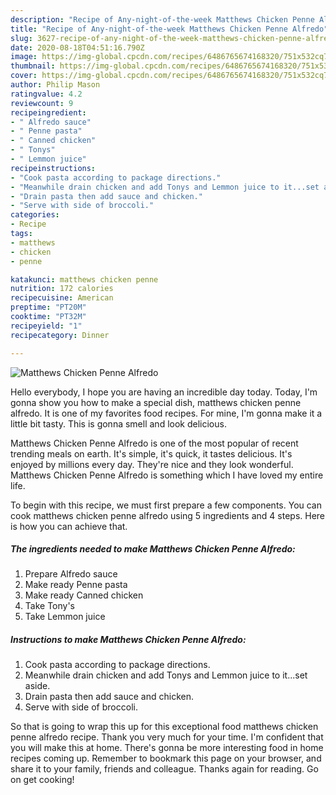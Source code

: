 ```yaml
---
description: "Recipe of Any-night-of-the-week Matthews Chicken Penne Alfredo"
title: "Recipe of Any-night-of-the-week Matthews Chicken Penne Alfredo"
slug: 3627-recipe-of-any-night-of-the-week-matthews-chicken-penne-alfredo
date: 2020-08-18T04:51:16.790Z
image: https://img-global.cpcdn.com/recipes/6486765674168320/751x532cq70/matthews-chicken-penne-alfredo-recipe-main-photo.jpg
thumbnail: https://img-global.cpcdn.com/recipes/6486765674168320/751x532cq70/matthews-chicken-penne-alfredo-recipe-main-photo.jpg
cover: https://img-global.cpcdn.com/recipes/6486765674168320/751x532cq70/matthews-chicken-penne-alfredo-recipe-main-photo.jpg
author: Philip Mason
ratingvalue: 4.2
reviewcount: 9
recipeingredient:
- " Alfredo sauce"
- " Penne pasta"
- " Canned chicken"
- " Tonys"
- " Lemmon juice"
recipeinstructions:
- "Cook pasta according to package directions."
- "Meanwhile drain chicken and add Tonys and Lemmon juice to it...set aside."
- "Drain pasta then add sauce and chicken."
- "Serve with side of broccoli."
categories:
- Recipe
tags:
- matthews
- chicken
- penne

katakunci: matthews chicken penne 
nutrition: 172 calories
recipecuisine: American
preptime: "PT20M"
cooktime: "PT32M"
recipeyield: "1"
recipecategory: Dinner

---
```



![Matthews Chicken Penne Alfredo](https://img-global.cpcdn.com/recipes/6486765674168320/751x532cq70/matthews-chicken-penne-alfredo-recipe-main-photo.jpg)

Hello everybody, I hope you are having an incredible day today. Today, I'm gonna show you how to make a special dish, matthews chicken penne alfredo. It is one of my favorites food recipes. For mine, I'm gonna make it a little bit tasty. This is gonna smell and look delicious.



Matthews Chicken Penne Alfredo is one of the most popular of recent trending meals on earth. It's simple, it's quick, it tastes delicious. It's enjoyed by millions every day. They're nice and they look wonderful. Matthews Chicken Penne Alfredo is something which I have loved my entire life.


To begin with this recipe, we must first prepare a few components. You can cook matthews chicken penne alfredo using 5 ingredients and 4 steps. Here is how you can achieve that.

<!--inarticleads1-->

##### The ingredients needed to make Matthews Chicken Penne Alfredo:

1. Prepare  Alfredo sauce
1. Make ready  Penne pasta
1. Make ready  Canned chicken
1. Take  Tony&#39;s
1. Take  Lemmon juice




<!--inarticleads2-->

##### Instructions to make Matthews Chicken Penne Alfredo:

1. Cook pasta according to package directions.
1. Meanwhile drain chicken and add Tonys and Lemmon juice to it...set aside.
1. Drain pasta then add sauce and chicken.
1. Serve with side of broccoli.




So that is going to wrap this up for this exceptional food matthews chicken penne alfredo recipe. Thank you very much for your time. I'm confident that you will make this at home. There's gonna be more interesting food in home recipes coming up. Remember to bookmark this page on your browser, and share it to your family, friends and colleague. Thanks again for reading. Go on get cooking!
